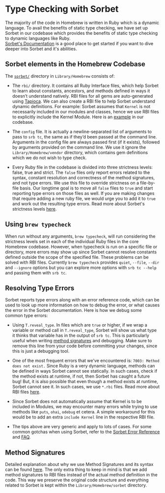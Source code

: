 # Type Checking with Sorbet

The majority of the code in Homebrew is written in Ruby which is a dynamic
language. To avail the benefits of static type checking, we have set up Sorbet in
our codebase which provides the benefits of static type checking to dynamic languages
like Ruby. <br> [Sorbet's Documentation](https://sorbet.org/docs/overview) is a
good place to get started if you want to dive deeper into Sorbet and it's abilities.

## Sorbet elements in the Homebrew Codebase

The [`sorbet/`](https://github.com/Homebrew/brew/tree/master/Library/Homebrew/sorbet)
directory in `Library/Homebrew` consists of:

- The `rbi/` directory. It contains all Ruby Interface files, which help Sorbet to
learn about constants, ancestors, and methods defined in ways it doesn’t understand
natively. RBI files for all gems are auto-generated using
[Tapioca](https://github.com/Shopify/tapioca#tapioca). We can also create a RBI
file to help Sorbet understand dynamic definitions.
For example: Sorbet assumes that `Kernel` is not necessarily included in our modules
and classes, hence we use RBI files to explicitly include the Kernel Module. Here is an
[example](https://github.com/Homebrew/brew/blob/72419630b4658da31556a0f6ef1dfa633cf4fe4f/Library/Homebrew/sorbet/rbi/homebrew.rbi#L3-L5)
in our codebase.

- The `config` file. It is actually a newline-separated list of arguments to pass to
`srb tc`, the same as if they’d been passed at the command line. Arguments in the config
file are always passed first (if it exists), followed by arguments provided on the
command line. We use it ignore the `Library/Homebrew/vendor` directory, which
contains gem definitions which we do not wish to type check.

- Every Ruby file in the codebase is divided into three strictness levels: false,
true and strict. The `false` files only
report errors related to the syntax, constant resolution and correctness of the
method signatures, and not type errors. We use this file to override strictness
on a file-by-file basis. Our longtime goal is to move all `false` files to `true`
and start reporting type errors on those files as well. If you are making changes
that require adding a new ruby file, we would urge you to add it to `true` and work
out the resulting type errors. Read more about Sorbet's strictness levels
[here](https://sorbet.org/docs/static#file-level-granularity-strictness-levels).

## Using `brew typecheck`

When run without any arguments, `brew typecheck`, will run considering the strictness levels
set in each of the individual Ruby files in the core Homebrew codebase. However, when
typecheck is run on a specific file or directory, more errors may show up since Sorbet
cannot resolve constants defined outside the scope of the specified file. These
problems can be solved with RBI files. Currently `brew typecheck` provides `quiet`, `--file`,
`--dir` and `--ignore` options but you can explore more options with `srb tc --help` and
passing them with `srb tc`.

## Resolving Type Errors

Sorbet reports type errors along with an error reference code, which can be used
to look up more information on how to debug the error, or what causes the error in
the Sorbet documentation. Here is how we debug some common type errors:

* Using `T.reveal_type`. In files which are `true` or higher, if we wrap a variable
or method call in `T.reveal_type`, Sorbet will show us what type it thinks that
variable has in the output of `srb tc`. This is particularly useful when writing
[method signatures](https://sorbet.org/docs/sigs) and debugging. Make sure to
remove this line from your code before committing your changes, since this is
just a debugging tool.

* One of the most frequent errors that we've encountered is: `7003: Method does not exist.`
Since Ruby is a very dynamic language, methods can be defined in ways Sorbet cannot
see statically. In such cases, check if the method exists at runtime, if not, then
Sorbet has caught a future bug! But, it is also possible that even though a method
exists at runtime, Sorbet cannot see it. In such cases, we use `*.rbi` files.
Read more about RBI files [here](https://sorbet.org/docs/rbi).

* Since Sorbet does not automatically assume that Kernel is to be included in Modules,
we may encounter many errors while trying to use methods like `puts`, `ohai`, `odebug` et cetera.
A simple workaround for this would be to add an extra `include Kernel` line in the
respective RBI file.

* The tips above are very generic and apply to lots of cases. For some common gotchas
when using Sorbet, refer to the [Sorbet Error Reference](https://sorbet.org/docs/error-reference)
and [FAQ](https://sorbet.org/docs/faq).

## Method Signatures

Detailed explanation about why we use Method Signatures and its syntax can be found
[here](https://sorbet.org/docs/sigs). The only extra thing to keep in mind is that
we add method signatures to RBI files instead of the actual method definition in
the code. This way we preserve the original code structure and everything related to
Sorbet is kept within the `Library/Homebrew/sorbet` directory.
